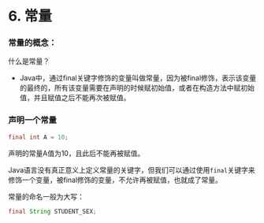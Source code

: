 # 6. 常量

### 常量的概念：

什么是常量？

- Java中，通过final关键字修饰的变量叫做常量，因为被final修饰，表示该变量的最终的，所有该变量需要在声明的时候赋初始值，或者在构造方法中赋初始值，并且赋值之后不能再次被赋值。

### 声明一个常量

```java
final int A = 10;
```

声明的常量A值为10，且此后不能再被赋值。

Java语言没有真正意义上定义常量的关键字，但我们可以通过使用`final`关键字来修饰一个变量，被final修饰的变量，不允许再被赋值，也就成了常量。

常量的命名一般为大写：

```java
final String STUDENT_SEX;
```



